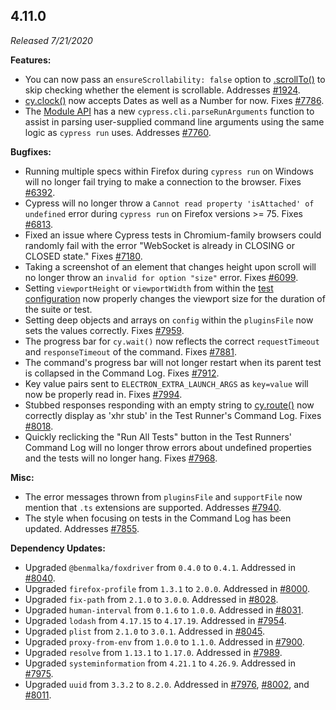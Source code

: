 ## 4.11.0

_Released 7/21/2020_

**Features:**

- You can now pass an `ensureScrollability: false` option to
  [.scrollTo()](/api/commands/scrollto) to skip checking whether the element is
  scrollable. Addresses
  [#1924](https://github.com/cypress-io/cypress/issues/1924).
- [cy.clock()](/api/commands/clock) now accepts Dates as well as a Number for
  now. Fixes [#7786](https://github.com/cypress-io/cypress/issues/7786).
- The [Module API](/guides/guides/module-api) has a new
  `cypress.cli.parseRunArguments` function to assist in parsing user-supplied
  command line arguments using the same logic as `cypress run` uses. Addresses
  [#7760](https://github.com/cypress-io/cypress/issues/7760).

**Bugfixes:**

- Running multiple specs within Firefox during `cypress run` on Windows will no
  longer fail trying to make a connection to the browser. Fixes
  [#6392](https://github.com/cypress-io/cypress/issues/6392).
- Cypress will no longer throw a
  `Cannot read property 'isAttached' of undefined` error during `cypress run` on
  Firefox versions >= 75. Fixes
  [#6813](https://github.com/cypress-io/cypress/issues/6813).
- Fixed an issue where Cypress tests in Chromium-family browsers could randomly
  fail with the error "WebSocket is already in CLOSING or CLOSED state." Fixes
  [#7180](https://github.com/cypress-io/cypress/issues/7180).
- Taking a screenshot of an element that changes height upon scroll will no
  longer throw an `invalid for option "size"` error. Fixes
  [#6099](https://github.com/cypress-io/cypress/issues/6099).
- Setting `viewportHeight` or `viewportWidth` from within the
  [test configuration](/guides/core-concepts/writing-and-organizing-tests#test-configuration)
  now properly changes the viewport size for the duration of the suite or test.
- Setting deep objects and arrays on `config` within the `pluginsFile` now sets
  the values correctly. Fixes
  [#7959](https://github.com/cypress-io/cypress/issues/7959).
- The progress bar for `cy.wait()` now reflects the correct `requestTimeout` and
  `responseTimeout` of the command. Fixes
  [#7881](https://github.com/cypress-io/cypress/issues/7881).
- The command's progress bar will not longer restart when its parent test is
  collapsed in the Command Log. Fixes
  [#7912](https://github.com/cypress-io/cypress/issues/7912).
- Key value pairs sent to `ELECTRON_EXTRA_LAUNCH_ARGS` as `key=value` will now
  be properly read in. Fixes
  [#7994](https://github.com/cypress-io/cypress/issues/7994).
- Stubbed responses responding with an empty string to
  [cy.route()](/api/commands/route) now correctly display as 'xhr stub' in the
  Test Runner's Command Log. Fixes
  [#8018](https://github.com/cypress-io/cypress/issues/8018).
- Quickly reclicking the "Run All Tests" button in the Test Runners' Command Log
  will no longer throw errors about undefined properties and the tests will no
  longer hang. Fixes [#7968](https://github.com/cypress-io/cypress/issues/7968).

**Misc:**

- The error messages thrown from `pluginsFile` and `supportFile` now mention
  that `.ts` extensions are supported. Addresses
  [#7940](https://github.com/cypress-io/cypress/issues/7940).
- The style when focusing on tests in the Command Log has been updated.
  Addresses [#7855](https://github.com/cypress-io/cypress/issues/7855).

**Dependency Updates:**

- Upgraded `@benmalka/foxdriver` from `0.4.0` to `0.4.1`. Addressed in
  [#8040](https://github.com/cypress-io/cypress/pull/8040).
- Upgraded `firefox-profile` from `1.3.1` to `2.0.0`. Addressed in
  [#8000](https://github.com/cypress-io/cypress/pull/8000).
- Upgraded `fix-path` from `2.1.0` to `3.0.0`. Addressed in
  [#8028](https://github.com/cypress-io/cypress/pull/8028).
- Upgraded `human-interval` from `0.1.6` to `1.0.0`. Addressed in
  [#8031](https://github.com/cypress-io/cypress/pull/8031).
- Upgraded `lodash` from `4.17.15` to `4.17.19`. Addressed in
  [#7954](https://github.com/cypress-io/cypress/pull/7954).
- Upgraded `plist` from `2.1.0` to `3.0.1`. Addressed in
  [#8045](https://github.com/cypress-io/cypress/pull/8045).
- Upgraded `proxy-from-env` from `1.0.0` to `1.1.0`. Addressed in
  [#7900](https://github.com/cypress-io/cypress/pull/7900).
- Upgraded `resolve` from `1.13.1` to `1.17.0`. Addressed in
  [#7989](https://github.com/cypress-io/cypress/pull/7989).
- Upgraded `systeminformation` from `4.21.1` to `4.26.9`. Addressed in
  [#7975](https://github.com/cypress-io/cypress/pull/7975).
- Upgraded `uuid` from `3.3.2` to `8.2.0`. Addressed in
  [#7976](https://github.com/cypress-io/cypress/pull/7976),
  [#8002](https://github.com/cypress-io/cypress/pull/8002), and
  [#8011](https://github.com/cypress-io/cypress/pull/8011).
